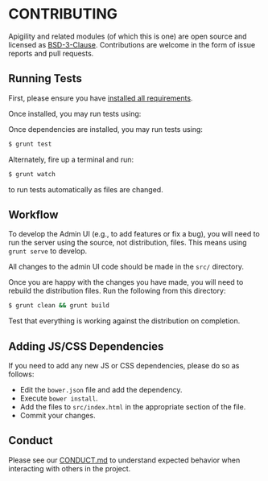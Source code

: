 # CONTRIBUTING

Apigility and related modules (of which this is one) are open source and licensed
as [BSD-3-Clause](http://opensource.org/licenses/BSD-3-Clause). Contributions
are welcome in the form of issue reports and pull requests.


## Running Tests

First, please ensure you have [installed all requirements](README.md#requirements).

Once installed, you may run tests using:

Once dependencies are installed, you may run tests using:

```bash
$ grunt test
```

Alternately, fire up a terminal and run:

```bash
$ grunt watch
```

to run tests automatically as files are changed.

## Workflow

To develop the Admin UI (e.g., to add features or fix a bug), you will need to
run the server using the source, not distribution, files. This means using
`grunt serve` to develop.

All changes to the admin UI code should be made in the `src/` directory.

Once you are happy with the changes you have made, you will need to rebuild the
distribution files. Run the following from this directory:

```bash
$ grunt clean && grunt build
```

Test that everything is working against the distribution on completion.

## Adding JS/CSS Dependencies

If you need to add any new JS or CSS dependencies, please do so as follows:

- Edit the `bower.json` file and add the dependency.
- Execute `bower install`.
- Add the files to `src/index.html` in the appropriate section of the file.
- Commit your changes.

## Conduct

Please see our [CONDUCT.md](CONDUCT.md) to understand expected behavior when interacting with others in the project.
